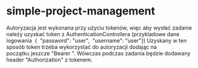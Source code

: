 # simple-project-management

Autoryzacja jest wykonana przy użyciu tokenów, więc aby wysłać zadanie należy uzyskać token z AuthenticationControllera (przykladowe dane logowania  {  "password": "user",  "username": "user"}) 
Uzyskany w ten sposób token trzeba wykorzystać do autoryzacji dodając na początku jeszcze "Bearer ". Wówczas podczas zadania będzie dodawany header "Authorization" z tokenem. 
